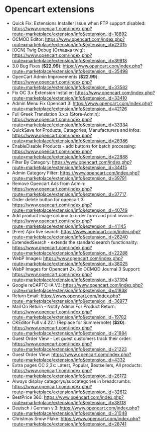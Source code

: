 # Opencart extensions

- Quick Fix: Extensions Installer issue when FTP support disabled: https://www.opencart.com/index.php?route=marketplace/extension/info&extension_id=18892
- OCMOD Editor: https://www.opencart.com/index.php?route=marketplace/extension/info&extension_id=22015
- [OCN] Twig Debug (Отладка twig): https://www.opencart.com/index.php?route=marketplace/extension/info&extension_id=39918
- 3.0 Bug Fixes (**$22.99**): https://www.opencart.com/index.php?route=marketplace/extension/info&extension_id=35498
- OpenCart Admin Improvements (**$22.99**): https://www.opencart.com/index.php?route=marketplace/extension/info&extension_id=33582
- Fix OC 3.x Extension Installer: https://www.opencart.com/index.php?route=marketplace/extension/info&extension_id=33410
- Admin Menu Fix Opencart 3: https://www.opencart.com/index.php?route=marketplace/extension/info&extension_id=42126
- Full Greek Translation 3.x.x (Store-Admin): https://www.opencart.com/index.php?route=marketplace/extension/info&extension_id=33334
- QuickSave for Products, Categories, Manufacturers and Infos: https://www.opencart.com/index.php?route=marketplace/extension/info&extension_id=26386
- EnableDisable Products - add buttons for batch processing: https://www.opencart.com/index.php?route=marketplace/extension/info&extension_id=22888
- Filter By Category: https://www.opencart.com/index.php?route=marketplace/extension/info&extension_id=34415
- Admin Category Filter: https://www.opencart.com/index.php?route=marketplace/extension/info&extension_id=39791
- Remove Opencart Ads from Admin: https://www.opencart.com/index.php?route=marketplace/extension/info&extension_id=37717
- Order delete button for opencart 3: https://www.opencart.com/index.php?route=marketplace/extension/info&extension_id=40749
- Add product image column to order form and print invoice: https://www.opencart.com/index.php?route=marketplace/extension/info&extension_id=41145
- [Free] Ajax live search: https://www.opencart.com/index.php?route=marketplace/extension/info&extension_id=26240
- ExtendedSearch - extends the standard search functionality: https://www.opencart.com/index.php?route=marketplace/extension/info&extension_id=22288
- WebP Images: https://www.opencart.com/index.php?route=marketplace/extension/info&extension_id=38025
- WebP Images for Opencart 2x, 3x OCMOD Journal 3 Support: https://www.opencart.com/index.php?route=marketplace/extension/info&extension_id=37394
- Google reCAPTCHA V3: https://www.opencart.com/index.php?route=marketplace/extension/info&extension_id=41838
- Return Email: https://www.opencart.com/index.php?route=marketplace/extension/info&extension_id=36977
- Mail On Return - Notify Admin For Product Return: https://www.opencart.com/index.php?route=marketplace/extension/info&extension_id=19782
- CKEditor Full v.4.22.1 (Replace for Summernote) (**$20**): https://www.opencart.com/index.php?route=marketplace/extension/info&extension_id=21884
- Guest Order View - Let guest customers track their order: https://www.opencart.com/index.php?route=marketplace/extension/info&extension_id=21223
- Guest Order View: https://www.opencart.com/index.php?route=marketplace/extension/info&extension_id=4332
- Extra pages OC 2,3x: Latest, Popular, Bestsellers, All products: https://www.opencart.com/index.php?route=marketplace/extension/info&extension_id=26172
- Always display categorys/subcategories in breadcrumbs: https://www.opencart.com/index.php?route=marketplace/extension/info&extension_id=32612
- BestPrice 360: https://www.opencart.com/index.php?route=marketplace/extension/info&extension_id=38118
- Deutsch / German v.3: https://www.opencart.com/index.php?route=marketplace/extension/info&extension_id=31048
- Christmas Snow Flake: https://www.opencart.com/index.php?route=marketplace/extension/info&extension_id=28741
